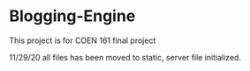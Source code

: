 # Blogging-Engine
This project is for COEN 161 final project

11/29/20 all files has been moved to static, server file initialized. 
